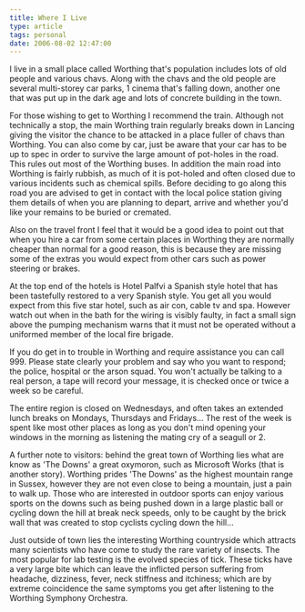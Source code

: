 ```yaml
---
title: Where I Live
type: article
tags: personal
date: 2006-08-02 12:47:00
---
```

<p>I live in a small place called Worthing that's population includes lots of old people and various chavs. Along with the chavs and the old people are several multi-storey car parks, 1 cinema that's falling down, another one that was put up in the dark age and lots of concrete building in the town.</p> <p>For those wishing to get to Worthing I recommend the train. Although not technically a stop, the main Worthing train regularly breaks down in Lancing giving the visitor the chance to be attacked in a place fuller of chavs than Worthing. You can also come by car, just be aware that your car has to be up to spec in order to survive the large amount of pot-holes in the road. This rules out most of the Worthing buses. In addition the main road into Worthing is fairly rubbish, as much of it is pot-holed and often closed due to various incidents such as chemical spills. Before deciding to go along this road you are advised to get in contact with the local police station giving them details of when you are planning to depart, arrive and whether you'd like your remains to be buried or cremated.</p> <p>Also on the travel front I feel that it would be a good idea to point out that when you hire a car from some certain places in Worthing they are normally cheaper than normal for a good reason, this is because they are missing some of the extras you would expect from other cars such as power steering or brakes. </p> <p>At the top end of the hotels is Hotel Palfvi a Spanish style hotel that has been tastefully restored to a very Spanish style. You get all you would expect from this five star hotel, such as air con, cable tv and spa. However watch out when in the bath for the wiring is visibly faulty, in fact a small sign above the pumping mechanism warns that it must not be operated without a uniformed member of the local fire brigade.</p> <p>If you do get in to trouble in Worthing and require assistance you can call 999. Please state clearly your problem and say who you want to respond; the police, hospital or the arson squad. You won't actually be talking to a real person, a tape will record your message, it is checked once or twice a week so be careful. </p> <p>The entire region is closed on Wednesdays, and often takes an extended lunch breaks on Mondays, Thursdays and Fridays... The rest of the week is spent like most other places as long as you don't mind opening your windows in the morning as listening the mating cry of a seagull or 2. </p> <p>A further note to visitors: behind the great town of Worthing lies what are know as 'The Downs' a great oxymoron, such as Microsoft Works (that is another story). Worthing prides 'The Downs' as the highest mountain range in Sussex, however they are not even close to being a mountain, just a pain to walk up. Those who are interested in outdoor sports can enjoy various sports on the downs such as being pushed down in a large plastic ball or cycling down the hill at break neck speeds, only to be caught by the brick wall that was created to stop cyclists cycling down the hill... </p> <p>Just outside of town lies the interesting Worthing countryside which attracts many scientists who have come to study the rare variety of insects. The most popular for lab testing is the evolved species of tick. These ticks have a very large bite which can leave the inflicted person suffering from headache, dizziness, fever, neck stiffness and itchiness; which are by extreme coincidence the same symptoms you get after listening to the Worthing Symphony Orchestra.</p>
